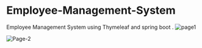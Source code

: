# Employee-Management-System
Employee Management System using Thymeleaf and spring boot . 
![page1](https://user-images.githubusercontent.com/55384710/96950260-85486280-1507-11eb-9e19-f126de754e6e.png)

![Page-2](https://user-images.githubusercontent.com/55384710/96950418-df492800-1507-11eb-8b78-37b8aafce5ba.png)


